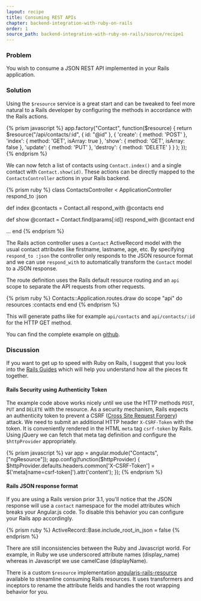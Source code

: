 ```yaml
---
layout: recipe
title: Consuming REST APIs
chapter: backend-integration-with-ruby-on-rails
order: 1
source_path: backend-integration-with-ruby-on-rails/source/recipe1
---
```


### Problem
You wish to consume a JSON REST API implemented in your Rails application.

### Solution
Using the `$resource` service is a great start and can be tweaked to feel more natural to a Rails developer by configuring the methods in accordance with the Rails actions.

{% prism javascript %}
app.factory("Contact", function($resource) {
  return $resource("/api/contacts/:id", { id: "@id" },
    {
      'create':  { method: 'POST' },
      'index':   { method: 'GET', isArray: true },
      'show':    { method: 'GET', isArray: false },
      'update':  { method: 'PUT' },
      'destroy': { method: 'DELETE' }
    }
  );
});
{% endprism %}

We can now fetch a list of contacts using `Contact.index()` and a single contact with `Contact.show(id)`. These actions can be directly mapped to the `ContactsController` actions in your Rails backend.

{% prism ruby %}
class ContactsController < ApplicationController
  respond_to :json

  def index
    @contacts = Contact.all
    respond_with @contacts
  end

  def show
    @contact = Contact.find(params[:id])
    respond_with @contact
  end

  ...
end
{% endprism %}

The Rails action controller uses a `Contact` ActiveRecord model with the usual contact attributes like firstname, lastname, age, etc. By specifying `respond_to :json` the controller only responds to the JSON resource format and we can use `respond_with` to automatically transform the `Contact` model to a JSON response.

The route definition uses the Rails default resource routing and an `api` scope to separate the API requests from other requests.

{% prism ruby %}
Contacts::Application.routes.draw do
  scope "api" do
    resources :contacts
  end
end
{% endprism %}

This will generate paths like for example `api/contacts` and `api/contacts/:id` for the HTTP GET method.

You can find the complete example on [github](https://github.com/fdietz/recipes-with-angular-js-examples/tree/master/chapter9/recipe1).

### Discussion
If you want to get up to speed with Ruby on Rails, I suggest that you look into the [Rails Guides](http://guides.rubyonrails.org/index.html) which will help you understand how all the pieces fit together.

#### Rails Security using Authenticity Token
The example code above works nicely until we use the HTTP methods `POST`, `PUT` and `DELETE` with the resource. As a security mechanism, Rails expects an authenticity token to prevent a CSRF ([Cross Site Request Forgery](http://guides.rubyonrails.org/security.html#cross-site-request-forgery-csrf)) attack. We need  to submit an additional HTTP header `X-CSRF-Token` with the token. It is conveniently rendered in the HTML `meta` tag `csrf-token` by Rails. Using jQuery we can fetch that meta tag definition and configure the `$httpProvider` appropriately.

{% prism javascript %}
var app = angular.module("Contacts", ["ngResource"]);
app.config(function($httpProvider) {
  $httpProvider.defaults.headers.common['X-CSRF-Token'] =
    $('meta[name=csrf-token]').attr('content');
});
{% endprism %}

#### Rails JSON response format
If you are using a Rails version prior 3.1, you'll notice that the JSON response will use a `contact` namespace for the model attributes which breaks your Angular.js code. To disable this behavior you can configure your Rails app accordingly.

{% prism ruby %}
ActiveRecord::Base.include_root_in_json = false
{% endprism %}

There are still inconsistencies between the Ruby and Javascript world. For example, in Ruby we use underscored attribute names (display_name) whereas in Javascript we use camelCase (displayName).

There is a custom `$resource` implementation [angularjs-rails-resource](https://github.com/tpodom/angularjs-rails-resource) available to streamline consuming Rails resources. It uses transformers and inceptors to rename the attribute fields and handles the root wrapping behavior for you.
